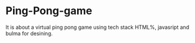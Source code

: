 # Ping-Pong-game
It is about a virtual ping pong game using tech stack HTML%, javasript and bulma for desining.
